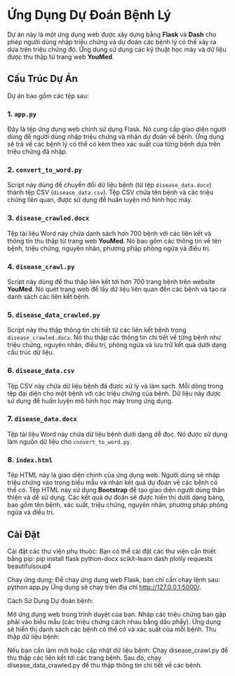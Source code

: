 # Ứng Dụng Dự Đoán Bệnh Lý

Dự án này là một ứng dụng web được xây dựng bằng **Flask** và **Dash** cho phép người dùng nhập triệu chứng và dự đoán các bệnh lý có thể xảy ra dựa trên triệu chứng đó. Ứng dụng sử dụng các kỹ thuật học máy và dữ liệu được thu thập từ trang web **YouMed**.

## Cấu Trúc Dự Án
Dự án bao gồm các tệp sau:

### 1. `app.py`
Đây là tệp ứng dụng web chính sử dụng Flask. Nó cung cấp giao diện người dùng để người dùng nhập triệu chứng và nhận dự đoán về bệnh. Ứng dụng sẽ trả về các bệnh lý có thể có kèm theo xác suất của từng bệnh dựa trên triệu chứng đã nhập.

### 2. `convert_to_word.py`
Script này dùng để chuyển đổi dữ liệu bệnh (từ tệp `disease_data.docx`) thành tệp CSV (`disease_data.csv`). Tệp CSV chứa tên bệnh và các triệu chứng liên quan, được sử dụng để huấn luyện mô hình học máy.

### 3. `disease_crawled.docx`
Tệp tài liệu Word này chứa danh sách hơn 700 bệnh với các liên kết và thông tin thu thập từ trang web **YouMed**. Nó bao gồm các thông tin về tên bệnh, triệu chứng, nguyên nhân, phương pháp phòng ngừa và điều trị.

### 4. `disease_crawl.py`
Script này dùng để thu thập liên kết tới hơn 700 trang bệnh trên website **YouMed**. Nó quét trang web để lấy dữ liệu liên quan đến các bệnh và tạo ra danh sách các liên kết bệnh.

### 5. `disease_data_crawled.py`
Script này thu thập thông tin chi tiết từ các liên kết bệnh trong `disease_crawled.docx`. Nó thu thập các thông tin chi tiết về từng bệnh như triệu chứng, nguyên nhân, điều trị, phòng ngừa và lưu trữ kết quả dưới dạng cấu trúc dữ liệu.

### 6. `disease_data.csv`
Tệp CSV này chứa dữ liệu bệnh đã được xử lý và làm sạch. Mỗi dòng trong tệp đại diện cho một bệnh với các triệu chứng của bệnh. Dữ liệu này được sử dụng để huấn luyện mô hình học máy trong ứng dụng.

### 7. `disease_data.docx`
Tệp tài liệu Word này chứa dữ liệu bệnh dưới dạng dễ đọc. Nó được sử dụng làm nguồn dữ liệu cho `convert_to_word.py`.

### 8. `index.html`
Tệp HTML này là giao diện chính của ứng dụng web. Người dùng sẽ nhập triệu chứng vào trong biểu mẫu và nhận kết quả dự đoán về các bệnh có thể có. Tệp HTML này sử dụng **Bootstrap** để tạo giao diện người dùng thân thiện và dễ sử dụng. Các kết quả dự đoán sẽ được hiển thị dưới dạng bảng, bao gồm tên bệnh, xác suất, triệu chứng, nguyên nhân, phương pháp phòng ngừa và điều trị.

## Cài Đặt
Cài đặt các thư viện phụ thuộc: Bạn có thể cài đặt các thư viện cần thiết bằng pip:
pip install flask python-docx scikit-learn dash plotly requests beautifulsoup4

Chạy ứng dụng: Để chạy ứng dụng web Flask, bạn chỉ cần chạy lệnh sau:
python app.py
Ứng dụng sẽ chạy trên địa chỉ http://127.0.0.1:5000/.

Cách Sử Dụng
Dự đoán bệnh:

Mở ứng dụng web trong trình duyệt của bạn.
Nhập các triệu chứng bạn gặp phải vào biểu mẫu (các triệu chứng cách nhau bằng dấu phẩy).
Ứng dụng sẽ hiển thị danh sách các bệnh có thể có và xác suất của mỗi bệnh.
Thu thập dữ liệu bệnh:

Nếu bạn cần làm mới hoặc cập nhật dữ liệu bệnh:
Chạy disease_crawl.py để thu thập các liên kết tới các trang bệnh.
Sau đó, chạy disease_data_crawled.py để thu thập thông tin chi tiết về các bệnh.
